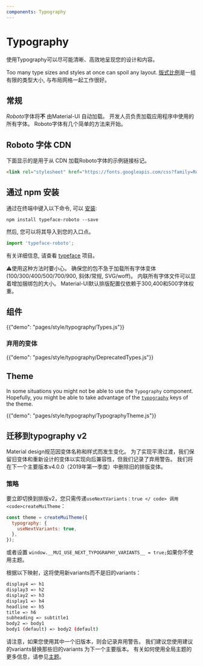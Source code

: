 ```yaml
---
components: Typography
---
```

# Typography

<p class="description">使用Typography可以尽可能清晰、高效地呈现您的设计和内容。</p>

Too many type sizes and styles at once can spoil any layout. [版式比例](https://material.io/design/typography/#type-scale)是一组有限的类型大小, 与布局网格一起工作很好。

## 常规

*Roboto*字体将**不** 由Material-UI 自动加载。 开发人员负责加载应用程序中使用的所有字体。 Roboto字体有几个简单的方法来开始。

## Roboto 字体 CDN

下面显示的是用于从 CDN 加载Roboto字体的示例链接标记。

```html
<link rel="stylesheet" href="https://fonts.googleapis.com/css?family=Roboto:300,400,500">
```

## 通过 npm 安装

通过在终端中键入以下命令, 可以 [安装](https://www.npmjs.com/package/typeface-roboto):

`npm install typeface-roboto --save`

然后, 您可以将其导入到您的入口点。

```js
import 'typeface-roboto';
```

有关详细信息, 请查看 [typeface](https://github.com/KyleAMathews/typefaces/tree/master/packages/roboto) 项目。

⚠️使用这种方法时要小心。 确保您的包不急于加载所有字体变体 (100/300/400/500/700/900, 斜体/常规, SVG/woff)。 内联所有字体文件可以显着增加捆绑包的大小。 Material-UI默认排版配置仅依赖于300,400和500字体权重。

## 组件

{{"demo": "pages/style/typography/Types.js"}}

### 弃用的变体

{{"demo": "pages/style/typography/DeprecatedTypes.js"}}

## Theme

In some situations you might not be able to use the `Typography` component. Hopefully, you might be able to take advantage of the [`typography`](/customization/default-theme/?expend-path=$.typography) keys of the theme.

{{"demo": "pages/style/typography/TypographyTheme.js"}}

## 迁移到typography v2

Material design规范因变体名称和样式而发生变化。 为了实现平滑过渡，我们保留旧变体和重新设计的变体以实现向后兼容性，但我们记录了弃用警告。 我们将在下一个主要版本v4.0.0（2019年第一季度）中删除旧的排版变体。

### 策略

要立即切换到排版v2，您只需传递` useNextVariants：true </ code>
调用<code>createMuiTheme `：

```js
const theme = createMuiTheme({
  typography: {
    useNextVariants: true,
  },
});
```

或者设置 `window.__MUI_USE_NEXT_TYPOGRAPHY_VARIANTS__ = true;`如果你不使用主题。

根据以下映射，这将使用新variants而不是旧的variants：

```sh
display4 => h1
display3 => h2
display2 => h3
display1 => h4
headline => h5
title => h6
subheading => subtitle1
body2 => body1
body1 (default) => body2 (default)
```

请注意，如果您使用其中一个旧版本，则会记录弃用警告。 我们建议您使用建议的variants替换那些旧的variants 为下一个主要版本。 有关如何使用全局主题的更多信息，请参见[主题](/customization/themes/)。